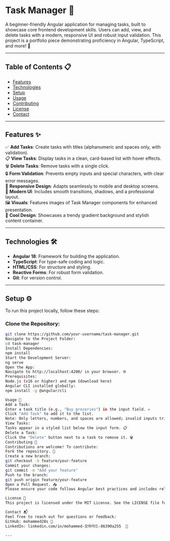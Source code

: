 # Task Manager 🚀

A beginner-friendly Angular application for managing tasks, built to showcase core frontend development skills. Users can add, view, and delete tasks with a modern, responsive UI and robust input validation. This project is a portfolio piece demonstrating proficiency in Angular, TypeScript, and more! 🌟

---

## Table of Contents 📋

- [Features](#features-✨)
- [Technologies](#technologies-🛠️)
- [Setup](#setup-⚙️)
- [Usage](#usage-📖)
- [Contributing](#contributing-🤝)
- [License](#license-📜)
- [Contact](#contact-📬)

---

## Features ✨

✅ **Add Tasks**: Create tasks with titles (alphanumeric and spaces only, with validation).  
📋 **View Tasks**: Display tasks in a clean, card-based list with hover effects.  
🗑️ **Delete Tasks**: Remove tasks with a single click.  
🔒 **Form Validation**: Prevents empty inputs and special characters, with clear error messages.  
📱 **Responsive Design**: Adapts seamlessly to mobile and desktop screens.  
🎨 **Modern UI**: Includes smooth transitions, shadows, and a professional layout.  
🖼️ **Visuals**: Features images of Task Manager components for enhanced presentation.  
🌈 **Cool Design**: Showcases a trendy gradient background and stylish content container.

---

## Technologies 🛠️

- **Angular 18**: Framework for building the application.  
- **TypeScript**: For type-safe coding and logic.  
- **HTML/CSS**: For structure and styling.  
- **Reactive Forms**: For robust form validation.  
- **Git**: For version control.

---

## Setup ⚙️

To run this project locally, follow these steps:

### Clone the Repository:
```bash
git clone https://github.com/your-username/task-manager.git
Navigate to the Project Folder:
cd task-manager
Install Dependencies:
npm install
Start the Development Server:
ng serve
Open the App:
Navigate to http://localhost:4200/ in your browser. 🌐
Prerequisites:
Node.js (v16 or higher) and npm (download here)
Angular CLI installed globally:
npm install -g @angular/cli

Usage 📖
Add a Task:
Enter a task title (e.g., "Buy groceries") in the input field. ✍️
Click "Add Task" to add it to the list.
Note: Only letters, numbers, and spaces are allowed; invalid inputs trigger error messages. 🚫
View Tasks:
Tasks appear in a styled list below the input form. 📋
Delete a Task:
Click the "Delete" button next to a task to remove it. 🗑️
Contributing 🤝
Contributions are welcome! To contribute:
Fork the repository. 🍴
Create a new branch:
git checkout -b feature/your-feature
Commit your changes:
git commit -m "Add your feature"
Push to the branch:
git push origin feature/your-feature
Open a Pull Request. 📥
Please ensure your code follows Angular best practices and includes relevant tests.

License 📜
This project is licensed under the MIT License. See the LICENSE file for details.

Contact 📬
Feel free to reach out for questions or feedback:
GitHub: mohammed28s 🐙
LinkedIn: linkedin.com/in/mohammed-모하마드-86390a255  💼

---


